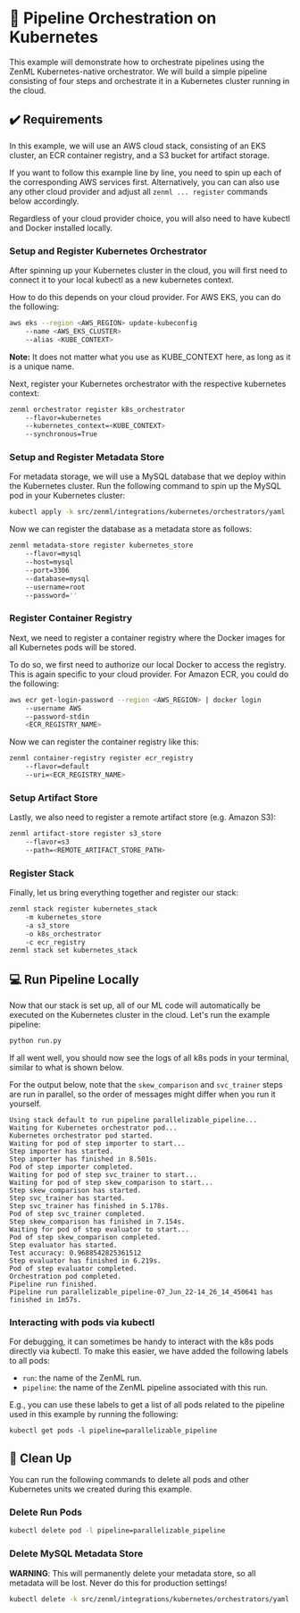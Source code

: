 # :dango: Pipeline Orchestration on Kubernetes

This example will demonstrate how to orchestrate pipelines using the ZenML
Kubernetes-native orchestrator.
We will build a simple pipeline consisting of four steps and orchestrate it in
a Kubernetes cluster running in the cloud.

## :heavy_check_mark: Requirements

In this example, we will use an AWS cloud stack, consisting of an EKS cluster,
an ECR container registry, and a S3 bucket for artifact storage.

If you want to follow this example line by line, you need to spin up each of
the corresponding AWS services first.
Alternatively, you can can also use any other cloud provider and adjust all
`zenml ... register` commands below accordingly.

Regardless of your cloud provider choice, you will also need to have kubectl
and Docker installed locally.

### Setup and Register Kubernetes Orchestrator
After spinning up your Kubernetes cluster in the cloud, you will first need
to connect it to your local kubectl as a new kubernetes context.

How to do this depends on your cloud provider. For AWS EKS, you can do the
following:

```bash
aws eks --region <AWS_REGION> update-kubeconfig
    --name <AWS_EKS_CLUSTER>
    --alias <KUBE_CONTEXT>
```

**Note:** It does not matter what you use as KUBE_CONTEXT here, as long as it
is a unique name.

Next, register your Kubernetes orchestrator with the respective kubernetes 
context:

```bash
zenml orchestrator register k8s_orchestrator
    --flavor=kubernetes
    --kubernetes_context=<KUBE_CONTEXT>
    --synchronous=True
```

### Setup and Register Metadata Store

For metadata storage, we will use a MySQL database that we deploy within the
Kubernetes cluster. 
Run the following command to spin up the MySQL pod in your Kubernetes cluster:

```bash
kubectl apply -k src/zenml/integrations/kubernetes/orchestrators/yaml
```

Now we can register the database as a metadata store as follows:

```bash
zenml metadata-store register kubernetes_store 
    --flavor=mysql
    --host=mysql
    --port=3306
    --database=mysql
    --username=root
    --password=''
```

### Register Container Registry
Next, we need to register a container registry where the Docker images for all
Kubernetes pods will be stored.

To do so, we first need to authorize our local Docker to access the registry.
This is again specific to your cloud provider. 
For Amazon ECR, you could do the following:

```bash
aws ecr get-login-password --region <AWS_REGION> | docker login 
    --username AWS 
    --password-stdin 
    <ECR_REGISTRY_NAME>
```

Now we can register the container registry like this:

```bash
zenml container-registry register ecr_registry 
    --flavor=default 
    --uri=<ECR_REGISTRY_NAME>
```

### Setup Artifact Store
Lastly, we also need to register a remote artifact store (e.g. Amazon S3):

```bash
zenml artifact-store register s3_store 
    --flavor=s3 
    --path=<REMOTE_ARTIFACT_STORE_PATH>
```

### Register Stack

Finally, let us bring everything together and register our stack:

```bash
zenml stack register kubernetes_stack 
    -m kubernetes_store 
    -a s3_store 
    -o k8s_orchestrator 
    -c ecr_registry
zenml stack set kubernetes_stack
```

## :computer: Run Pipeline Locally
Now that our stack is set up, all of our ML code will automatically be executed
on the Kubernetes cluster in the cloud. Let's run the example pipeline:

```bash
python run.py
```

If all went well, you should now see the logs of all k8s pods in your terminal,
similar to what is shown below.

For the output below, note that the `skew_comparison` and `svc_trainer` steps
are run in parallel, so the order of messages might differ when you run it
yourself.

```
Using stack default to run pipeline parallelizable_pipeline...
Waiting for Kubernetes orchestrator pod...
Kubernetes orchestrator pod started.
Waiting for pod of step importer to start...
Step importer has started.
Step importer has finished in 8.501s.
Pod of step importer completed.
Waiting for pod of step svc_trainer to start...
Waiting for pod of step skew_comparison to start...
Step skew_comparison has started.
Step svc_trainer has started.
Step svc_trainer has finished in 5.178s.
Pod of step svc_trainer completed.
Step skew_comparison has finished in 7.154s.
Waiting for pod of step evaluator to start...
Pod of step skew_comparison completed.
Step evaluator has started.
Test accuracy: 0.9688542825361512
Step evaluator has finished in 6.219s.
Pod of step evaluator completed.
Orchestration pod completed.
Pipeline run finished.
Pipeline run parallelizable_pipeline-07_Jun_22-14_26_14_450641 has finished in 1m57s.
```

### Interacting with pods via kubectl

For debugging, it can sometimes be handy to interact with the k8s pods directly
via kubectl. To make this easier, we have added the following labels to all
pods:
- `run`: the name of the ZenML run.
- `pipeline`: the name of the ZenML pipeline associated with this run.

E.g., you can use these labels to get a list of all pods related to the 
pipeline used in this example by running the following:

```
kubectl get pods -l pipeline=parallelizable_pipeline
```

## :sponge: Clean Up

You can run the following commands to delete all pods and other Kubernetes
units we created during this example.

### Delete Run Pods
```bash
kubectl delete pod -l pipeline=parallelizable_pipeline
```

### Delete MySQL Metadata Store

**WARNING**: This will permanently delete your metadata store, so all metadata
will be lost. Never do this for production settings!

```bash
kubectl delete -k src/zenml/integrations/kubernetes/orchestrators/yaml
```
